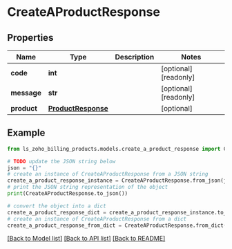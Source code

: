# CreateAProductResponse


## Properties

Name | Type | Description | Notes
------------ | ------------- | ------------- | -------------
**code** | **int** |  | [optional] [readonly] 
**message** | **str** |  | [optional] [readonly] 
**product** | [**ProductResponse**](ProductResponse.md) |  | [optional] 

## Example

```python
from ls_zoho_billing_products.models.create_a_product_response import CreateAProductResponse

# TODO update the JSON string below
json = "{}"
# create an instance of CreateAProductResponse from a JSON string
create_a_product_response_instance = CreateAProductResponse.from_json(json)
# print the JSON string representation of the object
print(CreateAProductResponse.to_json())

# convert the object into a dict
create_a_product_response_dict = create_a_product_response_instance.to_dict()
# create an instance of CreateAProductResponse from a dict
create_a_product_response_from_dict = CreateAProductResponse.from_dict(create_a_product_response_dict)
```
[[Back to Model list]](../README.md#documentation-for-models) [[Back to API list]](../README.md#documentation-for-api-endpoints) [[Back to README]](../README.md)


